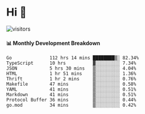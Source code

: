# Hi 👋
 
![visitors](https://visitor-badge.glitch.me/badge?page_id=sorcererxw.sorcererx)

#### 📊 Monthly Development Breakdown

<!--START_SECTION:waka-->
```text
Go              112 hrs 14 mins ████████▒░ 82.34%
TypeScript      10 hrs          ▓░░░░░░░░░ 7.34%
JSON            5 hrs 30 mins   ▒░░░░░░░░░ 4.04%
HTML            1 hr 51 mins    ▒░░░░░░░░░ 1.36%
Thrift          1 hr 2 mins     ▒░░░░░░░░░ 0.76%
Makefile        47 mins         ▒░░░░░░░░░ 0.58%
YAML            41 mins         ▒░░░░░░░░░ 0.51%
Markdown        41 mins         ▒░░░░░░░░░ 0.51%
Protocol Buffer 36 mins         ▒░░░░░░░░░ 0.44%
go.mod          34 mins         ▒░░░░░░░░░ 0.42%
```
<!--END_SECTION:waka-->
